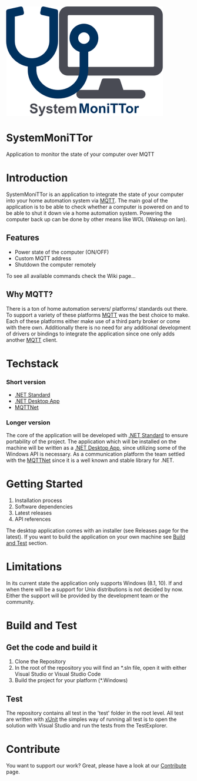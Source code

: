 ![SystemMoniTTor logo](assets/logo_text.png)
# SystemMoniTTor
Application to monitor the state of your computer over MQTT

# Introduction 
SystemMoniTTor is an application to integrate the state of your computer into your home automation system via [MQTT](http://mqtt.org/). The main goal of the application is to be able to check whether a computer is powered on and to be able to shut it down vie a home automation system. Powering the computer back up can be done by other means like WOL (Wakeup on lan).

## Features
- Power state of the computer (ON/OFF)
- Custom MQTT address
- Shutdown the computer remotely

To see all available commands check the Wiki page...

## Why MQTT?
There is a ton of home automation servers/ platforms/ standards out there. To support a variety of these platforms [MQTT](http://mqtt.org/) was the best choice to make. Each of these platforms either make use of a third party broker or come with there own. Additionally there is no need for any additional development of drivers or bindings to integrate the application since one only adds another [MQTT](http://mqtt.org/) client.

# Techstack
### Short version
- [.NET Standard](https://docs.microsoft.com/en-us/dotnet/standard/net-standard)
- [.NET Desktop App](https://dotnet.microsoft.com/apps/desktop)
- [MQTTNet](https://github.com/chkr1011/MQTTnet)

### Longer version
The core of the application will be developed with [.NET Standard](https://docs.microsoft.com/en-us/dotnet/standard/net-standard) to ensure portability of the project. The application which will be installed on the machine will be written as a [.NET Desktop App](https://dotnet.microsoft.com/apps/desktop), since utilizing some of the Windows API is necessary. As a communication platform the team settled with the [MQTTNet](https://github.com/chkr1011/MQTTnet) since it is a well known and stable library for .NET.

# Getting Started

1.	Installation process
2.	Software dependencies
3.	Latest releases
4.	API references

The desktop application comes with an installer (see Releases page for the latest). If you want to build the application on your own machine see [Build and Test](#Build-and-Test) section.

# Limitations
In its current state the application only supports Windows (8.1, 10). If and when there will be a support for Unix  distributions is not decided by now. Either the support will be provided by the development team or the community.

# Build and Test

## Get the code and build it
1. Clone the Repository
2. In the root of the repository you will find an *.sln file, open it with either Visual Studio or Visual Studio Code
3. Build the project for your platform (*.Windows)

## Test
The repository contains all test in the 'test' folder in the root level. All test are written with [xUnit](https://xunit.net/) the simples way of running all test is to open the solution with Visual Studio and run the tests from the TestExplorer.

# Contribute
You want to support our work? Great, please have a look at our [Contribute](doc/CONTRIBUTE.md) page.
